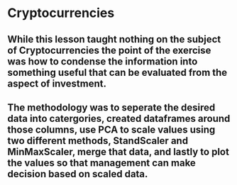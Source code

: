 # Cryptocurrencies

## While this lesson taught nothing on the subject of Cryptocurrencies the point of the exercise was how to condense the information into something useful that can be evaluated from the aspect of investment.

##  The methodology was to seperate the desired data into catergories, created dataframes around those columns, use PCA to scale values using two different methods, StandScaler and MinMaxScaler, merge that data, and lastly to plot the values so that management can make decision based on scaled data.
